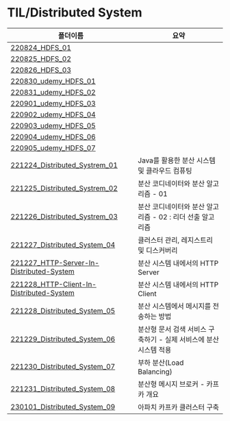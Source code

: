 # TIL/Distributed System

| 폴더이름                                                                                                                                         | 요약                                     |
| -------------------------------------------------------------------------------------------------------------------------------------------- | -------------------------------------- |
| [220824_HDFS_01](https://github.com/seho27060/TIL/tree/master/Distributed-System/220824_HDFS_01)                                             |                                        |
| [220825_HDFS_02](https://github.com/seho27060/TIL/tree/master/Distributed-System/220825_HDFS_02)                                             |                                        |
| [220826_HDFS_03](https://github.com/seho27060/TIL/tree/master/Distributed-System/220826_HDFS_03)                                             |                                        |
| [220830_udemy_HDFS_01](https://github.com/seho27060/TIL/tree/master/Distributed-System/220830_udemy_HDFS_01)                                 |                                        |
| [220831_udemy_HDFS_02](https://github.com/seho27060/TIL/tree/master/Distributed-System/220831_udemy_HDFS_02)                                 |                                        |
| [220901_udemy_HDFS_03](https://github.com/seho27060/TIL/tree/master/Distributed-System/220901_udemy_HDFS_03)                                 |                                        |
| [220902_udemy_HDFS_04](https://github.com/seho27060/TIL/tree/master/Distributed-System/220902_udemy_HDFS_04)                                 |                                        |
| [220903_udemy_HDFS_05](https://github.com/seho27060/TIL/tree/master/Distributed-System/220903_udemy_HDFS_05)                                 |                                        |
| [220904_udemy_HDFS_06](https://github.com/seho27060/TIL/tree/master/Distributed-System/220904_udemy_HDFS_06)                                 |                                        |
| [220905_udemy_HDFS_07](https://github.com/seho27060/TIL/tree/master/Distributed-System/220905_udemy_HDFS_07)                                 |                                        |
| [221224_Distributed_Systrem_01](https://github.com/seho27060/TIL/tree/master/Distributed-System/221224_Distributed_Systrem_01)               | Java를 활용한 분산 시스템 및 클라우드 컴퓨팅            |
| [221225_Distributed_Systrem_02](https://github.com/seho27060/TIL/tree/master/Distributed-System/221225_Distributed_Systrem_02)               | 분산 코디네이터와 분산 알고리즘 - 01                 |
| [221226_Distributed_Systrem_03](https://github.com/seho27060/TIL/tree/master/Distributed-System/221226_Distributed_Systrem_03)               | 분산 코디네이터와 분산 알고리즘 - 02 : 리더 선출 알고리즘    |
| [221227_Distributed_System_04](https://github.com/seho27060/TIL/tree/master/Distributed-System/221227_Distributed_System_04)                 | 클러스터 관리, 레지스트리 및 디스커버리                 |
| [221227_HTTP-Server-In-Distributed-System](https://github.com/seho27060/TIL/tree/master/CS/Network/221227_HTTP-Server-In-Distributed-System) | 분산 시스템 내에서의 HTTP Server                |
| [221228_HTTP-Client-In-Distributed-System](https://github.com/seho27060/TIL/tree/master/CS/Network/221228_HTTP-Client-In-Distributed-System) | 분산 시스템 내에서의 HTTP Client                |
| [221228_Distributed_System_05](https://github.com/seho27060/TIL/tree/master/Distributed-System/221228_Distributed_System_05)                 | 분산 시스템에서 메시지를 전송하는 방법                  |
| [221229_Distributed_System_06](https://github.com/seho27060/TIL/tree/master/Distributed-System/221229_Distributed_System_06)                 | 분산형 문서 검색 서비스 구축하기 - 실제 서비스에 분산 시스템 적용 |
| [221230_Distributed_System_07](https://github.com/seho27060/TIL/tree/master/Distributed-System/221230_Distributed_System_07)                 | 부하 분산(Load Balancing)                  |
| [221231_Distributed_System_08](https://github.com/seho27060/TIL/tree/master/Distributed-System/221231_Distributed_System_08)                 | 분산형 메시지 브로커 - 카프카 개요                   |
| [230101_Distributed_System_09](https://github.com/seho27060/TIL/tree/master/Distributed-System/230101_Distributed_System_09)                 | 아파치 카프카 클러스터 구축                        |
